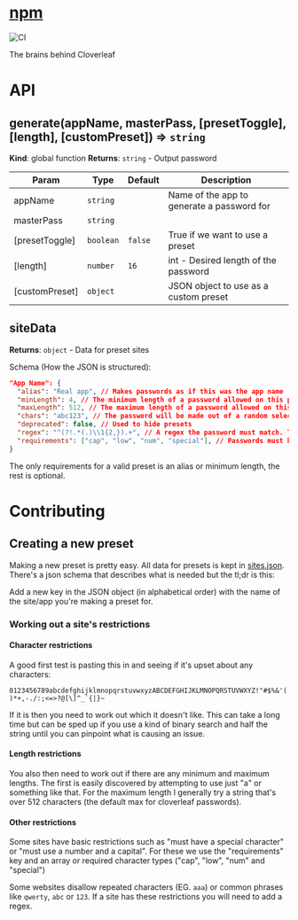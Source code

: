 # [npm](https://www.npmjs.com/package/cloverleaf)
![CI](https://github.com/cloverleaf/npm/workflows/CI/badge.svg)

The brains behind Cloverleaf

# API

<a name="generate"></a>

## generate(appName, masterPass, [presetToggle], [length], [customPreset]) ⇒ <code>string</code>
**Kind**: global function
**Returns**: <code>string</code> - Output password

| Param | Type | Default | Description |
| --- | --- | --- | --- |
| appName | <code>string</code> |  | Name of the app to generate a password for |
| masterPass | <code>string</code> |  |  |
| [presetToggle] | <code>boolean</code> | <code>false</code> | True if we want to use a preset |
| [length] | <code>number</code> | <code>16</code> | int - Desired length of the password |
| [customPreset] | <code>object</code> |  | JSON object to use as a custom preset |

<a name="siteData"></a>

## siteData
**Returns**: <code>object</code> - Data for preset sites

Schema (How the JSON is structured):

```json
"App Name": {
  "alias": "Real app", // Makes passwords as if this was the app name
  "minLength": 4, // The minimum length of a password allowed on this preset (inclusive)
  "maxLength": 512, // The maximum length of a password allowed on this preset (inclusive)
  "chars": "abc123", // The password will be made out of a random selection of these characters.
  "deprecated": false, // Used to hide presets
  "regex": "^(?!.*(.)\\1{2,}).+", // A regex the password must match. This one disallows repetitions of 3 or more of the same character
  "requirements": ["cap", "low", "num", "special"], // Passwords must have at least one of these character types
}
```

The only requirements for a valid preset is an alias or minimum length, the rest is optional.


# Contributing

## Creating a new preset
Making a new preset is pretty easy. All data for presets is kept in [sites.json](/data/sites.json). There's a json schema that describes what is needed but the tl;dr is this:

Add a new key in the JSON object (in alphabetical order) with the name of the site/app you're making a preset for.

### Working out a site's restrictions
#### Character restrictions
A good first test is pasting this in and seeing if it's upset about any characters:

``0123456789abcdefghijklmnopqrstuvwxyzABCDEFGHIJKLMNOPQRSTUVWXYZ!"#$%&'()*+,-./:;<=>?@[\]^_`{|}~``

If it is then you need to work out which it doesn't like. This can take a long time but can be sped up if you use a kind of binary search and half the string until you can pinpoint what is causing an issue.

#### Length restrictions
You also then need to work out if there are any minimum and maximum lengths. The first is easily discovered by attempting to use just "a" or something like that. For the maximum length I generally try a string that's over 512 characters (the default max for cloverleaf passwords).

#### Other restrictions
Some sites have basic restrictions such as "must have a special character" or "must use a number and a capital". For these we use the "requirements" key and an array or required character types ("cap", "low", "num" and "special")

Some websites disallow repeated characters (EG. `aaa`) or common phrases like `qwerty`, `abc` or `123`. If a site has these restrictions you will need to add a regex.
